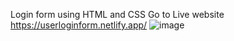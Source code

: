 Login form using HTML and CSS
Go to Live website https://userloginform.netlify.app/
![image](https://user-images.githubusercontent.com/32158978/118494390-b99f9c80-b73f-11eb-9149-081948df6f9b.png)
